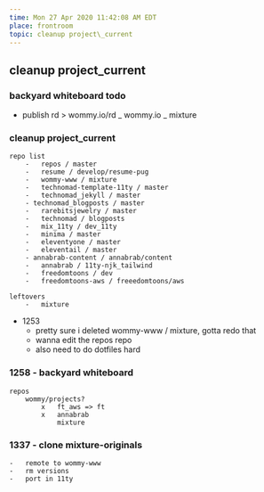 ```yaml
---
time: Mon 27 Apr 2020 11:42:08 AM EDT
place: frontroom
topic: cleanup project\_current
---
```

## cleanup project\_current

### backyard whiteboard todo
-	publish rd > wommy.io/rd
	_	wommy.io
		_ mixture

### cleanup project\_current
	repo list
		-	repos / master
		-	resume / develop/resume-pug
		-	wommy-www / mixture
		-	technomad-template-11ty / master
		-	technomad_jekyll / master
		- technomad_blogposts / master
		-	rarebitsjewelry / master
		-	technomad / blogposts
		-	mix_11ty / dev_11ty
		-	minima / master
		-	eleventyone / master
		-	eleventail / master
		- annabrab-content / annabrab/content
		-	annabrab / 11ty-njk_tailwind
		-	freedomtoons / dev
		-	freedomtoons-aws / freeedomtoons/aws
	
	leftovers
		-	mixture

- 1253 
	- pretty sure i deleted wommy-www / mixture, gotta redo that
	- wanna edit the repos repo
	- also need to do dotfiles hard

### 1258 - backyard whiteboard
	repos
		wommy/projects?
			x	ft_aws => ft
			x	annabrab
				mixture

### 1337 - clone mixture-originals
	-	remote to wommy-www
	-	rm versions
	-	port in 11ty
